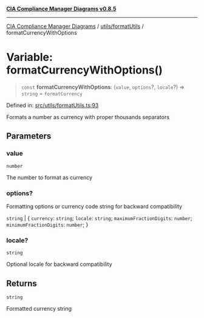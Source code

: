 [**CIA Compliance Manager Diagrams v0.8.5**](../../../README.md)

***

[CIA Compliance Manager Diagrams](../../../modules.md) / [utils/formatUtils](../README.md) / formatCurrencyWithOptions

# Variable: formatCurrencyWithOptions()

> `const` **formatCurrencyWithOptions**: (`value`, `options`?, `locale`?) => `string` = `formatCurrency`

Defined in: [src/utils/formatUtils.ts:93](https://github.com/Hack23/cia-compliance-manager/blob/3ae0301247f765ba03c8c0fe645db4718bb8af76/src/utils/formatUtils.ts#L93)

Formats a number as currency with proper thousands separators

## Parameters

### value

`number`

The number to format as currency

### options?

Formatting options or currency code string for backward compatibility

`string` | \{ `currency`: `string`; `locale`: `string`; `maximumFractionDigits`: `number`; `minimumFractionDigits`: `number`; \}

### locale?

`string`

Optional locale for backward compatibility

## Returns

`string`

Formatted currency string

